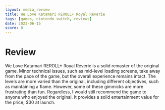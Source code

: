 ```yaml
---
layout: media_review
title: We Love Katamari REROLL+ Royal Reverie
tags: [games, nintendo switch, reviews]
date: 2023-06-15
score: 8
---
```


# Review
We Love Katamari REROLL+ Royal Reverie is a solid remaster of the original game. Minor technical issues, such as mid-level loading screens, take away from the pace of the game, but the overall experience remains intact. The levels are more varied than the original, including different objectives, such as maintaining a flame. However, some of these gimmicks are more frustrating than fun. Regardless, I would still recommend the game to anyone who enjoyed the original. It provides a solid entertainment value for the price, $30 at launch.
